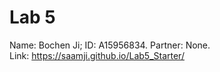 # Lab 5
Name: Bochen Ji; ID: A15956834. Partner: None. </br>
Link: https://saamji.github.io/Lab5_Starter/ </br>
